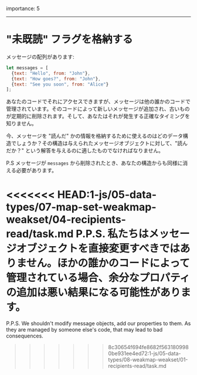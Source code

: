 importance: 5

---

# "未既読" フラグを格納する

メッセージの配列があります:

```js
let messages = [
  {text: "Hello", from: "John"},
  {text: "How goes?", from: "John"},
  {text: "See you soon", from: "Alice"}
];
```

あなたのコードでそれにアクセスできますが、メッセージは他の誰かのコードで管理されています。そのコードによって新しいメッセージが追加され、古いものが定期的に削除されます。そして、あなたはそれが発生する正確なタイミングを知りません。

今、メッセージを "読んだ" かの情報を格納するために使えるのはどのデータ構造でしょうか？その構造は与えられたメッセージオブジェクトに対して、"読んだか？" という解答を与えるのに適したものでなければなりません。

P.S メッセージが `messages` から削除されたとき、あなたの構造からも同様に消える必要があります。

<<<<<<< HEAD:1-js/05-data-types/07-map-set-weakmap-weakset/04-recipients-read/task.md
P.P.S. 私たちはメッセージオブジェクトを直接変更すべきではありません。ほかの誰かのコードによって管理されている場合、余分なプロパティの追加は悪い結果になる可能性があります。
=======
P.P.S. We shouldn't modify message objects, add our properties to them. As they are managed by someone else's code, that may lead to bad consequences.
>>>>>>> 8c30654f694fe8682f5631809980be931ee4ed72:1-js/05-data-types/08-weakmap-weakset/01-recipients-read/task.md
